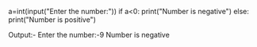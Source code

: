 a=int(input("Enter the number:"))
if a<0:
    print("Number is negative")
else:
    print("Number is positive")

Output:-
Enter the number:-9
Number is negative
